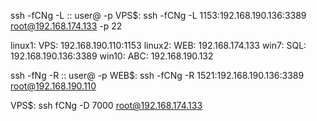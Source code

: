ssh -fCNg -L <listen port>:<remote ip>:<remote port> user@<ssh server> -p <ssh server port>
VPS$: ssh -fCNg -L 1153:192.168.190.136:3389 root@192.168.174.133 -p 22

linux1:	VPS: 192.168.190.110:1153
linux2:	WEB: 192.168.174.133
win7:	SQL: 192.168.190.136:3389
win10:	ABC: 192.168.190.132


ssh -fNg -R <listen port>:<remote ip>:<remote port> user@<SSH server> -p <ssh server port>
WEB$: ssh -fCNg -R 1521:192.168.190.136:3389 root@192.168.190.110

VPS$: ssh fCNg -D 7000 root@192.168.174.133